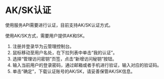 # AK/SK认证<a name="sis_05_0003"></a>

使用服务API需要进行认证，目前支持AK/SK认证方式。

使用AK/SK方式，需要用户提供AK和SK。

1.  注册并登录华为云管理控制台。
2.  鼠标移动至用户名处，在下拉列表中单击“我的认证”。
3.  选择“管理访问密钥”页签，点击“新增访问秘钥”按钮。
4.  输入当前用户的登录密码，通过邮箱或者手机进行验证，输入对应的验证码。
5.  单击“确定”，下载认证账号的AK/SK，请妥善保管AK/SK信息。

